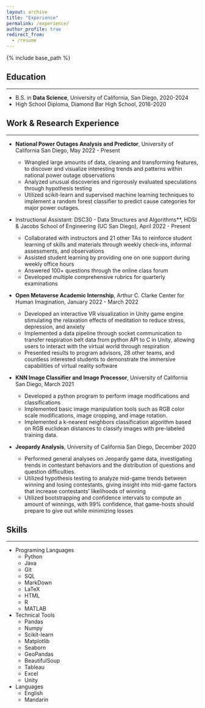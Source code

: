 ```yaml
---
layout: archive
title: "Experience"
permalink: /experience/
author_profile: true
redirect_from:
  - /resume
---
```


{% include base_path %}

## Education
------
* B.S. in **Data Science**, University of California, San Diego, 2020-2024
* High School Diploma, Diamond Bar High School, 2016-2020

## Work & Research Experience
------
* **National Power Outages Analysis and Predictor**, University of California San Diego, May 2022 - Present
  * Wrangled large amounts of data, cleaning and transforming features, to discover and visualize interesting trends and patterns within national power outage observations
  * Analyzed unusual discoveries and rigorously evaluated speculations through hypothesis testing
  * Utilized scikit-learn and supervised machine learning techniques to implement a random forest classifier to predict cause categories for major power outages.

* Instructional Assistant: DSC30 - Data Structures and Algorithms**, HDSI & Jacobs School of Engineering (UC San Diego), April 2022 - Present
  * Collaborated with instructors and 21 other TAs to reinforce student learning of skills and materials through weekly check-ins, informal assessments, and observations
  * Assisted student learning by providing one on one support during weekly office hours
  * Answered 100+ questions through the online class forum
  * Developed multiple comprehensive rubrics for quarterly examinations

* **Open Metaverse Academic Internship**, Arthur C. Clarke Center for Human Imagination, January 2022 - March 2022
  * Developed an interactive VR visualization in Unity game engine stimulating the relaxation effects of meditation to reduce stress, depression, and anxiety
  * Implemented a data pipeline through socket communication to transfer respiration belt data from python API to C in Unity, allowing users to interact with the virtual world through respiration
  * Presented results to program advisors, 28 other teams, and countless interested students to demonstrate the immersive capabilities of virtual reality software

* **KNN Image Classifier and Image Processor**, University of California San Diego,  March 2021
  * Developed a python program to perform image modifications and classifications
  * Implemented basic image manipulation tools such as RGB color scale modifications, image cropping, and image rotation.
  * Implemented a k-nearest neighbors classification algorithm based on RGB euclidean distances to classify images with pre-labeled training data.

* **Jeopardy Analysis**, University of California San Diego, December 2020
  * Performed general analyses on Jeopardy game data, investigating trends in contestant behaviors and the distribution of questions and question difficulties.
  * Utilized hypothesis testing to analyze mid-game trends between winning and losing contestants, giving insight into mid-game factors that increase contestants’ likelihoods of winning
  * Utilized bootstrapping and confidence intervals to compute an amount of winnings, with 99% confidence, that game-hosts should prepare to give out while minimizing losses





<!-- ## 🏅 Honors & Awards
------
* **🥇 Champion**: 摆烂-ing International Competition, Birth-Present -->

## Skills
------
* Programing Languages
  * Python
  * Java
  * Git
  * SQL
  * MarkDown
  * LaTeX
  * HTML
  * R
  * MATLAB
* Technical Tools
  * Pandas
  * Numpy
  * Scikit-learn
  * Matplotlib
  * Seaborn
  * GeoPandas
  * BeautifulSoup
  * Tableau
  * Excel
  * Unity
* Languages
  * English
  * Mandarin

  
  
